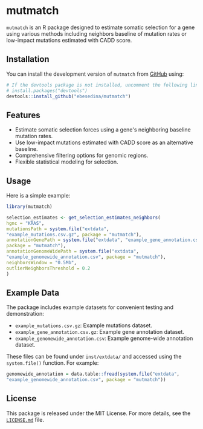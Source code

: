 # mutmatch

`mutmatch` is an R package designed to estimate somatic selection for a gene using various methods including neighbors baseline of mutation rates or low-impact mutations estimated with CADD score.

## Installation

You can install the development version of `mutmatch` from [GitHub](https://github.com/ebesedina/mutmatch) using:

```R
# If the devtools package is not installed, uncomment the following line:
# install.packages("devtools")
devtools::install_github("ebesedina/mutmatch")
```

## Features

- Estimate somatic selection forces using a gene's neighboring baseline mutation rates.
- Use low-impact mutations estimated with CADD score as an alternative baseline.
- Comprehensive filtering options for genomic regions.
- Flexible statistical modeling for selection.

## Usage

Here is a simple example:

```R
library(mutmatch)

selection_estimates <- get_selection_estimates_neighbors(
hgnc = "KRAS",
mutationsPath = system.file("extdata",
"example_mutations.csv.gz", package = "mutmatch"),
annotationGenePath = system.file("extdata", "example_gene_annotation.csv.gz",
package = "mutmatch"),
annotationGenomeWidePath = system.file("extdata",
"example_genomewide_annotation.csv", package = "mutmatch"),
neighborsWindow = "0.5Mb",
outlierNeighborsThreshold = 0.2
)
```

## Example Data

The package includes example datasets for convenient testing and demonstration:

- `example_mutations.csv.gz`: Example mutations dataset.
- `example_gene_annotation.csv.gz`: Example gene annotation dataset.
- `example_genomewide_annotation.csv`: Example genome-wide annotation dataset.

These files can be found under `inst/extdata/` and accessed using the `system.file()` function. 
For example:

```R
genomewide_annotation = data.table::fread(system.file("extdata", 
"example_genomewide_annotation.csv", package = "mutmatch"))
```

## License

This package is released under the MIT License. For more details, see the [`LICENSE.md`](LICENSE.md) file.


